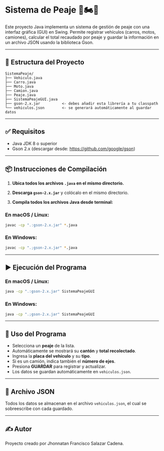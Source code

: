 # Sistema de Peaje 🚗🏍️🚚

Este proyecto Java implementa un sistema de gestión de peaje con una interfaz gráfica (GUI) en Swing. Permite registrar vehículos (carros, motos, camiones), calcular el total recaudado por peaje y guardar la información en un archivo JSON usando la biblioteca Gson.

---

## 📁 Estructura del Proyecto

```
SistemaPeaje/
├── Vehiculo.java
├── Carro.java
├── Moto.java
├── Camion.java
├── Peaje.java
├── SistemaPeajeGUI.java
├── gson-2.x.jar          <- debes añadir esta librería a tu classpath
└── vehiculos.json        <- se generará automáticamente al guardar datos
```

---

## ✅ Requisitos

- Java JDK 8 o superior
- Gson 2.x (descargar desde: https://github.com/google/gson)

---

## 📦 Instrucciones de Compilación

1. **Ubica todos los archivos `.java` en el mismo directorio.**

2. **Descarga `gson-2.x.jar`** y colócalo en el mismo directorio.

3. **Compila todos los archivos Java desde terminal:**

### En macOS / Linux:

```bash
javac -cp ".:gson-2.x.jar" *.java
```

### En Windows:

```bash
javac -cp ".;gson-2.x.jar" *.java
```

---

## ▶️ Ejecución del Programa

### En macOS / Linux:

```bash
java -cp ".:gson-2.x.jar" SistemaPeajeGUI
```

### En Windows:

```bash
java -cp ".;gson-2.x.jar" SistemaPeajeGUI
```

---

## 💾 Uso del Programa

- Selecciona un **peaje** de la lista.
- Automáticamente se mostrará su **cantón** y **total recolectado**.
- Ingresa la **placa del vehículo** y su **tipo**.
- Si es un camión, indica también el **número de ejes**.
- Presiona **GUARDAR** para registrar y actualizar.
- Los datos se guardan automáticamente en `vehiculos.json`.

---

## 📂 Archivo JSON

Todos los datos se almacenan en el archivo `vehiculos.json`, el cual se sobreescribe con cada guardado.

---

## ✍️ Autor

Proyecto creado por Jhonnatan Francisco Salazar Cadena.
